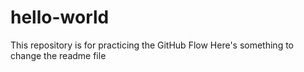 # hello-world
This repository is for practicing the GitHub Flow
Here's something to change the readme file
